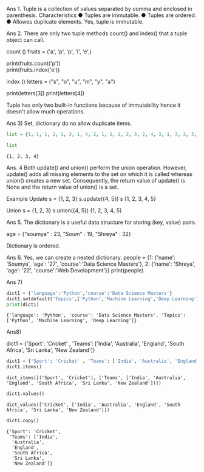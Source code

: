 Ans 1. Tuple is a collection of values separated by comma and enclosed in parenthesis. 
Characteristics 
●	Tuples are immutable.
●	Tuples are ordered.
●	Allowes duplicate elements.
Yes, tuple is immutable.

Ans 2. There are only two tuple methods count() and index() that a tuple object can call.

count ()      fruits = ('a', 'p', 'p', 'l', 'e',)

print(fruits.count('p'))  
print(fruits.index('e'))  

index ()
letters = ("s", "o", "u", "m", "y", "a")

print(letters[3]) 
print(letters[4])  

Tuple has only two built-in functions because of immutability hence it doesn't allow much operations.


Ans 3) Set, dictionary do no allow duplicate items.


```python
list = {1, 1, 1, 2, 1, 3, 1, 4, 2, 1, 2, 2, 2, 3, 2, 4, 3, 1, 3, 2, 3, 3, 3, 4, 4, 1, 4, 2, 4, 3, 4, 4}
```


```python
list
```




    {1, 2, 3, 4}



Ans. 4 Both update() and union() perform the union operation. However, update() adds all missing elements to the set on which it is called whereas union() creates a new set. Consequently, the return value of update() is None and the return value of union() is a set. 

Example
Update
 s = {1, 2, 3}
 s.update({4, 5})
 s
{1, 2, 3, 4, 5}

Union
s = {1, 2, 3}
s.union({4, 5})
{1, 2, 3, 4, 5}



Ans 5. The dictionary is a useful data structure for storing (key, value) pairs.  

age = {"soumya" : 23, "Soum" : 19, "Shreya" : 32}

Dictionary is ordered.


Ans 6. Yes, we can create a nested dictionary.
people = {1: {'name': 'Soumya', 'age': '27', 'course':'Data Science Masters'},
          2: {'name': 'Shreya', 'age': '22', 'course':'Web Development'}}
print(people)

Ans 7)


```python
dict1 = {'language':'Python','course':'Data Science Masters'}
dict1.setdefault('Topics',['Python','Machine Learning','Deep Learning'])
print(dict1)

```

    {'language': 'Python', 'course': 'Data Science Masters', 'Topics': ['Python', 'Machine Learning', 'Deep Learning']}


Ans8)	

dict1 = {'Sport': 'Cricket' , 'Teams': ['India', 'Australia', 'England', 'South Africa', 'Sri Lanka', 'New Zealand']}



```python
dict1 = {'Sport': 'Cricket' , 'Teams': ['India', 'Australia', 'England', 'South Africa', 'Sri Lanka', 'New Zealand']} 
dict1.items()

```




    dict_items([('Sport', 'Cricket'), ('Teams', ['India', 'Australia', 'England', 'South Africa', 'Sri Lanka', 'New Zealand'])])




```python
dict1.values()
```




    dict_values(['Cricket', ['India', 'Australia', 'England', 'South Africa', 'Sri Lanka', 'New Zealand']])




```python
dict1.copy()
```




    {'Sport': 'Cricket',
     'Teams': ['India',
      'Australia',
      'England',
      'South Africa',
      'Sri Lanka',
      'New Zealand']}




```python

```

